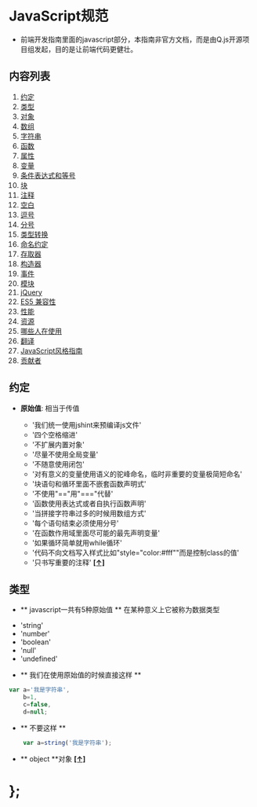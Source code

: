 # JavaScript规范 
- 前端开发指南里面的javascript部分，本指南非官方文档，而是由Q.js开源项目组发起，目的是让前端代码更健壮。
## <a name='TOC'>内容列表</a>

1. [约定](#promise)
1. [类型](#types)
1. [对象](#objects)
1. [数组](#arrays)
1. [字符串](#strings)
1. [函数](#functions)
1. [属性](#properties)
1. [变量](#variables)
1. [条件表达式和等号](#conditionals)
1. [块](#blocks)
1. [注释](#comments)
1. [空白](#whitespace)
1. [逗号](#commas)
1. [分号](#semicolons)
1. [类型转换](#type-coercion)
1. [命名约定](#naming-conventions)
1. [存取器](#accessors)
1. [构造器](#constructors)
1. [事件](#events)
1. [模块](#modules)
1. [jQuery](#jquery)
1. [ES5 兼容性](#es5)
1. [性能](#performance)
1. [资源](#resources)
1. [哪些人在使用](#in-the-wild)
1. [翻译](#translation)
1. [JavaScript风格指南](#guide-guide)
1. [贡献者](#contributors)

## <a name='promise'>约定</a>

  - **原始值**: 相当于传值

    + '我们统一使用jshint来预编译js文件'
	+ '四个空格缩进'
	+ '不扩展内置对象'
	+ '尽量不使用全局变量'
	+ '不随意使用闭包'
	+ '对有意义的变量使用语义的驼峰命名，临时非重要的变量极简短命名'
	+ '块语句和循环里面不嵌套函数声明式'
	+ '不使用"=="用"==="代替'
	+ '函数使用表达式或者自执行函数声明'
	+ '当拼接字符串过多的时候用数组方式'
	+ '每个语句结束必须使用分号'
	+ '在函数作用域里面尽可能的最先声明变量'
	+ '如果循环简单就用while循环'
	+ '代码不向文档写入样式比如"style="color:#fff""而是控制class的值'
	+ '只书写重要的注释'
**[[↑]](#TOC)**
## <a name='types'>类型</a>
- ** javascript一共有5种原始值 ** 在某种意义上它被称为数据类型
+ 'string'
+ 'number'
+ 'boolean'
+ 'null'
+ 'undefined'
- ** 我们在使用原始值的时候直接这样 **
```javascript
var a='我是字符串',
	b=1,
	c=false,
	d=null;
```
- ** 不要这样 **
```javascript
	var a=string('我是字符串');
```
- ** object **对象
**[[↑]](#TOC)**
# };